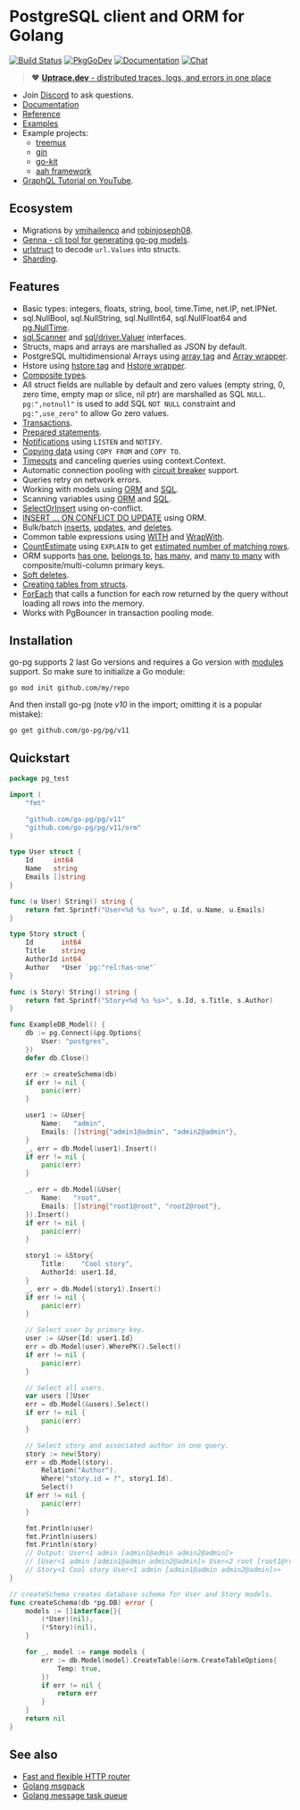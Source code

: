 # PostgreSQL client and ORM for Golang

[![Build Status](https://travis-ci.org/go-pg/pg.svg?branch=v10)](https://travis-ci.org/go-pg/pg)
[![PkgGoDev](https://pkg.go.dev/badge/github.com/go-pg/pg/v11)](https://pkg.go.dev/github.com/go-pg/pg/v11)
[![Documentation](https://img.shields.io/badge/pg-documentation-informational)](https://pg.uptrace.dev/)
[![Chat](https://discordapp.com/api/guilds/752070105847955518/widget.png)](https://discord.gg/rWtp5Aj)

> :heart:
> [**Uptrace.dev** - distributed traces, logs, and errors in one place](https://uptrace.dev/?utm_source=gh-pg&utm_campaign=gh-pg-var1)

- Join [Discord](https://discord.gg/rWtp5Aj) to ask questions.
- [Documentation](https://pg.uptrace.dev)
- [Reference](https://pkg.go.dev/github.com/go-pg/pg/v11)
- [Examples](https://pkg.go.dev/github.com/go-pg/pg/v11#pkg-examples)
- Example projects:
  - [treemux](https://github.com/uptrace/go-treemux-realworld-example-app)
  - [gin](https://github.com/gogjango/gjango)
  - [go-kit](https://github.com/Tsovak/rest-api-demo)
  - [aah framework](https://github.com/kieusonlam/golamapi)
- [GraphQL Tutorial on YouTube](https://www.youtube.com/playlist?list=PLzQWIQOqeUSNwXcneWYJHUREAIucJ5UZn).

## Ecosystem

- Migrations by [vmihailenco](https://github.com/go-pg/migrations) and
  [robinjoseph08](https://github.com/robinjoseph08/go-pg-migrations).
- [Genna - cli tool for generating go-pg models](https://github.com/dizzyfool/genna).
- [urlstruct](https://github.com/go-pg/urlstruct) to decode `url.Values` into structs.
- [Sharding](https://github.com/go-pg/sharding).

## Features

- Basic types: integers, floats, string, bool, time.Time, net.IP, net.IPNet.
- sql.NullBool, sql.NullString, sql.NullInt64, sql.NullFloat64 and
  [pg.NullTime](https://pkg.go.dev/github.com/go-pg/pg/v11#NullTime).
- [sql.Scanner](http://golang.org/pkg/database/sql/#Scanner) and
  [sql/driver.Valuer](http://golang.org/pkg/database/sql/driver/#Valuer) interfaces.
- Structs, maps and arrays are marshalled as JSON by default.
- PostgreSQL multidimensional Arrays using
  [array tag](https://pkg.go.dev/github.com/go-pg/pg/v11#example-DB-Model-PostgresArrayStructTag)
  and [Array wrapper](https://pkg.go.dev/github.com/go-pg/pg/v11#example-Array).
- Hstore using
  [hstore tag](https://pkg.go.dev/github.com/go-pg/pg/v11#example-DB-Model-HstoreStructTag) and
  [Hstore wrapper](https://pkg.go.dev/github.com/go-pg/pg/v11#example-Hstore).
- [Composite types](https://pkg.go.dev/github.com/go-pg/pg/v11#example-DB-Model-CompositeType).
- All struct fields are nullable by default and zero values (empty string, 0, zero time, empty map
  or slice, nil ptr) are marshalled as SQL `NULL`. `pg:",notnull"` is used to add SQL `NOT NULL`
  constraint and `pg:",use_zero"` to allow Go zero values.
- [Transactions](https://pkg.go.dev/github.com/go-pg/pg/v11#example-DB-Begin).
- [Prepared statements](https://pkg.go.dev/github.com/go-pg/pg/v11#example-DB-Prepare).
- [Notifications](https://pkg.go.dev/github.com/go-pg/pg/v11#example-Listener) using `LISTEN` and
  `NOTIFY`.
- [Copying data](https://pkg.go.dev/github.com/go-pg/pg/v11#example-DB-CopyFrom) using `COPY FROM`
  and `COPY TO`.
- [Timeouts](https://pkg.go.dev/github.com/go-pg/pg/v11#Options) and canceling queries using
  context.Context.
- Automatic connection pooling with
  [circuit breaker](https://en.wikipedia.org/wiki/Circuit_breaker_design_pattern) support.
- Queries retry on network errors.
- Working with models using [ORM](https://pkg.go.dev/github.com/go-pg/pg/v11#example-DB.Model) and
  [SQL](https://pkg.go.dev/github.com/go-pg/pg/v11#example-DB.Query).
- Scanning variables using
  [ORM](https://pkg.go.dev/github.com/go-pg/pg/v11#example-DB.Model-SelectSomeColumnsIntoVars) and
  [SQL](https://pkg.go.dev/github.com/go-pg/pg/v11#example-Scan).
- [SelectOrInsert](https://pkg.go.dev/github.com/go-pg/pg/v11#example-DB.Model-InsertSelectOrInsert)
  using on-conflict.
- [INSERT ... ON CONFLICT DO UPDATE](https://pkg.go.dev/github.com/go-pg/pg/v11#example-DB.Model-InsertOnConflictDoUpdate)
  using ORM.
- Bulk/batch [inserts](https://pkg.go.dev/github.com/go-pg/pg/v11#example-DB.Model-BulkInsert),
  [updates](https://pkg.go.dev/github.com/go-pg/pg/v11#example-DB.Model-BulkUpdate), and
  [deletes](https://pkg.go.dev/github.com/go-pg/pg/v11#example-DB.Model-BulkDelete).
- Common table expressions using
  [WITH](https://pkg.go.dev/github.com/go-pg/pg/v11#example-DB.Model-SelectWith) and
  [WrapWith](https://pkg.go.dev/github.com/go-pg/pg/v11#example-DB.Model-SelectWrapWith).
- [CountEstimate](https://pkg.go.dev/github.com/go-pg/pg/v11#example-DB.Model-CountEstimate) using
  `EXPLAIN` to get
  [estimated number of matching rows](https://wiki.postgresql.org/wiki/Count_estimate).
- ORM supports [has one](https://pkg.go.dev/github.com/go-pg/pg/v11#example-DB.Model-HasOne),
  [belongs to](https://pkg.go.dev/github.com/go-pg/pg/v11#example-DB.Model-BelongsTo),
  [has many](https://pkg.go.dev/github.com/go-pg/pg/v11#example-DB.Model-HasMany), and
  [many to many](https://pkg.go.dev/github.com/go-pg/pg/v11#example-DB.Model-ManyToMany) with
  composite/multi-column primary keys.
- [Soft deletes](https://pkg.go.dev/github.com/go-pg/pg/v11#example-DB.Model-SoftDelete).
- [Creating tables from structs](https://pkg.go.dev/github.com/go-pg/pg/v11#example-DB.Model-CreateTable).
- [ForEach](https://pkg.go.dev/github.com/go-pg/pg/v11#example-DB.Model-ForEach) that calls a
  function for each row returned by the query without loading all rows into the memory.
- Works with PgBouncer in transaction pooling mode.

## Installation

go-pg supports 2 last Go versions and requires a Go version with
[modules](https://github.com/golang/go/wiki/Modules) support. So make sure to initialize a Go
module:

```shell
go mod init github.com/my/repo
```

And then install go-pg (note _v10_ in the import; omitting it is a popular mistake):

```shell
go get github.com/go-pg/pg/v11
```

## Quickstart

```go
package pg_test

import (
    "fmt"

    "github.com/go-pg/pg/v11"
    "github.com/go-pg/pg/v11/orm"
)

type User struct {
    Id     int64
    Name   string
    Emails []string
}

func (u User) String() string {
    return fmt.Sprintf("User<%d %s %v>", u.Id, u.Name, u.Emails)
}

type Story struct {
    Id       int64
    Title    string
    AuthorId int64
    Author   *User `pg:"rel:has-one"`
}

func (s Story) String() string {
    return fmt.Sprintf("Story<%d %s %s>", s.Id, s.Title, s.Author)
}

func ExampleDB_Model() {
    db := pg.Connect(&pg.Options{
        User: "postgres",
    })
    defer db.Close()

    err := createSchema(db)
    if err != nil {
        panic(err)
    }

    user1 := &User{
        Name:   "admin",
        Emails: []string{"admin1@admin", "admin2@admin"},
    }
    _, err = db.Model(user1).Insert()
    if err != nil {
        panic(err)
    }

    _, err = db.Model(&User{
        Name:   "root",
        Emails: []string{"root1@root", "root2@root"},
    }).Insert()
    if err != nil {
        panic(err)
    }

    story1 := &Story{
        Title:    "Cool story",
        AuthorId: user1.Id,
    }
    _, err = db.Model(story1).Insert()
    if err != nil {
        panic(err)
    }

    // Select user by primary key.
    user := &User{Id: user1.Id}
    err = db.Model(user).WherePK().Select()
    if err != nil {
        panic(err)
    }

    // Select all users.
    var users []User
    err = db.Model(&users).Select()
    if err != nil {
        panic(err)
    }

    // Select story and associated author in one query.
    story := new(Story)
    err = db.Model(story).
        Relation("Author").
        Where("story.id = ?", story1.Id).
        Select()
    if err != nil {
        panic(err)
    }

    fmt.Println(user)
    fmt.Println(users)
    fmt.Println(story)
    // Output: User<1 admin [admin1@admin admin2@admin]>
    // [User<1 admin [admin1@admin admin2@admin]> User<2 root [root1@root root2@root]>]
    // Story<1 Cool story User<1 admin [admin1@admin admin2@admin]>>
}

// createSchema creates database schema for User and Story models.
func createSchema(db *pg.DB) error {
    models := []interface{}{
        (*User)(nil),
        (*Story)(nil),
    }

    for _, model := range models {
        err := db.Model(model).CreateTable(&orm.CreateTableOptions{
            Temp: true,
        })
        if err != nil {
            return err
        }
    }
    return nil
}
```

## See also

- [Fast and flexible HTTP router](https://github.com/vmihailenco/treemux)
- [Golang msgpack](https://github.com/vmihailenco/msgpack)
- [Golang message task queue](https://github.com/vmihailenco/taskq)
